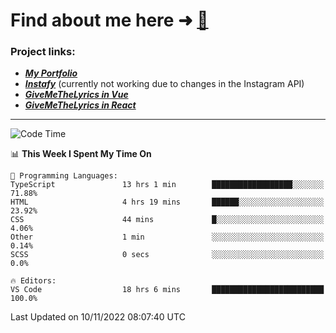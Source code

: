 # Find about me here ➜ [🧑](https://pauabella.dev)

### Project links:
- ***[My Portfolio](https://pauabella.dev)***
- ***[Instafy](https://instafy.me)*** (currently not working due to changes in the Instagram API)
- ***[GiveMeTheLyrics in Vue](https://lyrics.pauabella.dev)***
- ***[GiveMeTheLyrics in React](https://pauabella.dev/GiveMeTheLyrics)***

---
<!--START_SECTION:waka-->
![Code Time](http://img.shields.io/badge/Code%20Time-1%2C628%20hrs%2010%20mins-blue)

📊 **This Week I Spent My Time On** 

```text
💬 Programming Languages: 
TypeScript               13 hrs 1 min        ██████████████████░░░░░░░   71.88% 
HTML                     4 hrs 19 mins       ██████░░░░░░░░░░░░░░░░░░░   23.92% 
CSS                      44 mins             █░░░░░░░░░░░░░░░░░░░░░░░░   4.06% 
Other                    1 min               ░░░░░░░░░░░░░░░░░░░░░░░░░   0.14% 
SCSS                     0 secs              ░░░░░░░░░░░░░░░░░░░░░░░░░   0.0%

🔥 Editors: 
VS Code                  18 hrs 6 mins       █████████████████████████   100.0%

```


 Last Updated on 10/11/2022 08:07:40 UTC
<!--END_SECTION:waka-->
